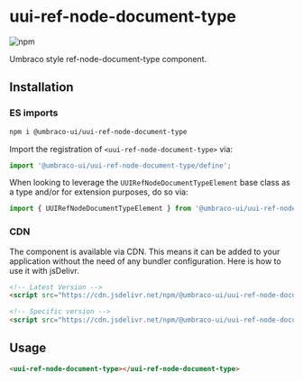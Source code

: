# uui-ref-node-document-type

![npm](https://img.shields.io/npm/v/@umbraco-ui/uui-ref-node-document-type?logoColor=%231B264F)

Umbraco style ref-node-document-type component.

## Installation

### ES imports

```zsh
npm i @umbraco-ui/uui-ref-node-document-type
```

Import the registration of `<uui-ref-node-document-type>` via:

```javascript
import '@umbraco-ui/uui-ref-node-document-type/define';
```

When looking to leverage the `UUIRefNodeDocumentTypeElement` base class as a type and/or for extension purposes, do so via:

```javascript
import { UUIRefNodeDocumentTypeElement } from '@umbraco-ui/uui-ref-node-document-type';
```

### CDN

The component is available via CDN. This means it can be added to your application without the need of any bundler configuration. Here is how to use it with jsDelivr.

```html
<!-- Latest Version -->
<script src="https://cdn.jsdelivr.net/npm/@umbraco-ui/uui-ref-node-document-type@latest/dist/uui-ref-node-document-type.min.js"></script>

<!-- Specific version -->
<script src="https://cdn.jsdelivr.net/npm/@umbraco-ui/uui-ref-node-document-type@X.X.X/dist/uui-ref-node-document-type.min.js"></script>
```

## Usage

```html
<uui-ref-node-document-type></uui-ref-node-document-type>
```
